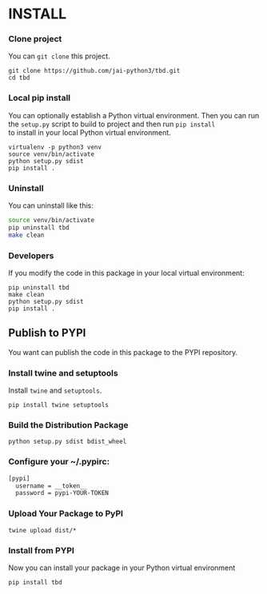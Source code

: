 # INSTALL

### Clone project

You can `git clone` this project.

```shell
git clone https://github.com/jai-python3/tbd.git
cd tbd
```

### Local pip install

You can optionally establish a Python virtual environment.
Then you can run the `setup.py` script to build to project and then run `pip install`<br>
to install in your local Python virtual environment.

```shell
virtualenv -p python3 venv
source venv/bin/activate
python setup.py sdist
pip install .
```

### Uninstall

You can uninstall like this:

```bash
source venv/bin/activate
pip uninstall tbd
make clean
```

### Developers

If you modify the code in this package in your local virtual environment:

```shell
pip uninstall tbd
make clean
python setup.py sdist
pip install .
```

## Publish to PYPI

You want can publish the code in this package to the PYPI repository.

### Install twine and setuptools

Install `twine` and `setuptools`.

```shell
pip install twine setuptools
```

### Build the Distribution Package

```shell
python setup.py sdist bdist_wheel
```

### Configure your ~/.pypirc:

```bash
[pypi]
  username = __token__
  password = pypi-YOUR-TOKEN
```

### Upload Your Package to PyPI

```shell
twine upload dist/*
```

### Install from PYPI

Now you can install your package in your Python virtual environment

```shell
pip install tbd
```
